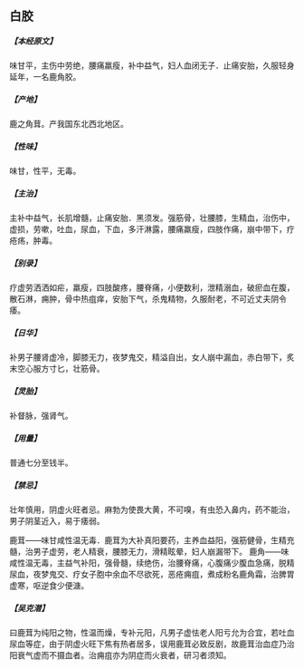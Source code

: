 ## 白胶

##### 【本经原文】
味甘平，主伤中劳绝，腰痛羸瘦，补中益气，妇人血闭无子．止痛安胎，久服轻身延年，一名鹿角胶。
##### 【产地】
鹿之角茸。产我国东北西北地区。
##### 【性味】
味甘，性平，无毒。
##### 【主治】
主补中益气，长肌增髓，止痛安胎．黑须发。强筋骨，壮腰膝，生精血，治伤中，虚损，劳嗽，吐血，尿血，下血，多汗淋露，腰痛羸瘦，四肢作痛，崩中带下，疗疮疡，肿毒。
##### 【别录】
疗虚劳洒洒如疟，羸瘦，四肢酸疼，腰脊痛，小便数利，泄精溺血，破瘀血在腹，散石淋，痈肿，骨中热疽痒，安胎下气，杀鬼精物，久服耐老，不可近丈夫阴令痿。
##### 【日华】
补男子腰肾虚冷，脚膝无力，夜梦鬼交，精溢自出，女人崩中漏血，赤白带下，炙末空心服方寸匕，壮筋骨。
##### 【灵胎】
补督脉，强肾气。
##### 【用量】
普通七分至钱半。
##### 【禁忌】
壮年慎用，阴虚火旺者忌。麻勃为使畏大黄，不可嗅，有虫恐入鼻内，药不能治，男子阴茎近入，易于痿弱。

鹿茸——味甘咸性温无毒．鹿茸为大补真阳要药，主养血益阳，强筋健骨，生精充髓，治男子虚劳，老人精衰，腰膝无力，滑精眩晕，妇人崩漏带下。
鹿角——味咸性温无毒，主益气补阳，强骨髓，续绝伤，治腰脊痛，心腹痛少腹血急痛，脱精尿血，夜梦鬼交、疗女子胞中余血不尽欲死，恶疮痈疽，煮成粉名鹿角霜，治脾胃虚寒，呕逆食少便溏。
##### 【吴克潜】
曰鹿茸为纯阳之物，性温而燥，专补元阳，凡男子虚怯老人阳亏允为合宜，若吐血尿血等症，由于阴虚火旺下焦有热者居多，误用鹿茸必致反剧，故鹿茸治血症乃治阳衰气虚而不摄血者。治痈疽亦为阴症而火衰者，研习者须知。